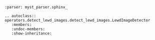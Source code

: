 ```{include} ../../../operators/detect_lewd_images/README.md
:parser: myst_parser.sphinx_
```

```{eval-rst}
.. autoclass:: operators.detect_lewd_images.detect_lewd_images.LewdImageDetector
   :members:
   :undoc-members:
   :show-inheritance:
```
